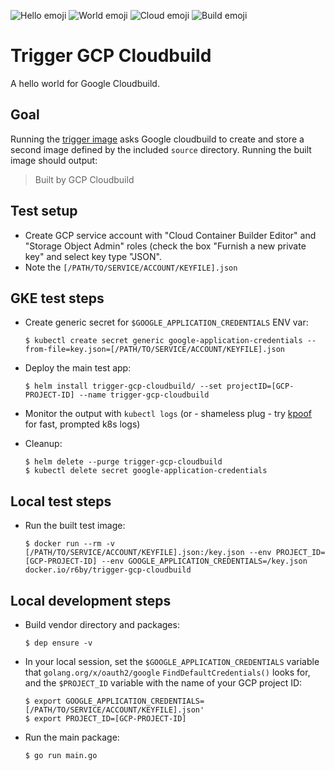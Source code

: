 ![Hello emoji](https://raw.githubusercontent.com/googlei18n/noto-emoji/master/png/128/emoji_u1f44b.png) ![World emoji](https://raw.githubusercontent.com/googlei18n/noto-emoji/master/png/128/emoji_u1f30d.png) ![Cloud emoji](https://raw.githubusercontent.com/googlei18n/noto-emoji/master/png/128/emoji_u2601.png) ![Build emoji](https://raw.githubusercontent.com/googlei18n/noto-emoji/master/png/128/emoji_u1f3d7.png)

# Trigger GCP Cloudbuild

A hello world for Google Cloudbuild.

## Goal

Running the [trigger image](https://hub.docker.com/r/r6by/trigger-gcp-cloudbuild/) asks Google cloudbuild to create and store a second image defined by the included `source` directory. Running the built image should output:
> Built by GCP Cloudbuild

## Test setup

- Create GCP service account with "Cloud Container Builder Editor" and "Storage Object Admin" roles (check the box "Furnish a new private key" and select key type "JSON".
- Note the `[/PATH/TO/SERVICE/ACCOUNT/KEYFILE].json`

## GKE test steps

- Create generic secret for `$GOOGLE_APPLICATION_CREDENTIALS` ENV var:

    ```console
    $ kubectl create secret generic google-application-credentials --from-file=key.json=[/PATH/TO/SERVICE/ACCOUNT/KEYFILE].json
    ```
- Deploy the main test app:

    ```console
    $ helm install trigger-gcp-cloudbuild/ --set projectID=[GCP-PROJECT-ID] --name trigger-gcp-cloudbuild
    ```
- Monitor the output with `kubectl logs` (or - shameless plug - try [kpoof](https://github.com/farmotive/kpoof) for fast, prompted k8s logs)
- Cleanup:

    ```console
    $ helm delete --purge trigger-gcp-cloudbuild
    $ kubectl delete secret google-application-credentials
    ```

## Local test steps

- Run the built test image:

    ```console
    $ docker run --rm -v [/PATH/TO/SERVICE/ACCOUNT/KEYFILE].json:/key.json --env PROJECT_ID=[GCP-PROJECT-ID] --env GOOGLE_APPLICATION_CREDENTIALS=/key.json docker.io/r6by/trigger-gcp-cloudbuild
    ```

## Local development steps

- Build vendor directory and packages:

    ```console
    $ dep ensure -v
    ```
- In your local session, set the `$GOOGLE_APPLICATION_CREDENTIALS` variable that `golang.org/x/oauth2/google` `FindDefaultCredentials()` looks for, and the `$PROJECT_ID` variable with the name of your GCP project ID:

    ```console
    $ export GOOGLE_APPLICATION_CREDENTIALS=[/PATH/TO/SERVICE/ACCOUNT/KEYFILE].json'
    $ export PROJECT_ID=[GCP-PROJECT-ID]
    ```
- Run the main package:

    ```console
    $ go run main.go
    ```
